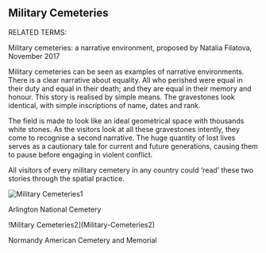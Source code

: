 ## Military Cemeteries

RELATED TERMS: 

Military cemeteries: a narrative environment, proposed by Natalia Filatova, November 2017

Military cemeteries can be seen as examples of narrative environments. There is a clear narrative about equality. All who perished were equal in their duty and equal in their death; and they are equal in their memory and honour. This story is realised by simple means. The gravestones look identical, with simple inscriptions of name, dates and rank.

The field is made to look like an ideal geometrical space with thousands white stones. As the visitors look at all these gravestones intently, they come to recognise a second narrative. The huge quantity of lost lives serves as a cautionary tale for current and future generations, causing them to pause before engaging in violent conflict.

All visitors of every military cemetery in any country could ‘read’ these two stories through the spatial practice.

![Military Cemeteries1](Military-Cemeteries1)

Arlington National Cemetery

!Military Cemeteries2](Military-Cemeteries2)

Normandy American Cemetery and Memorial


